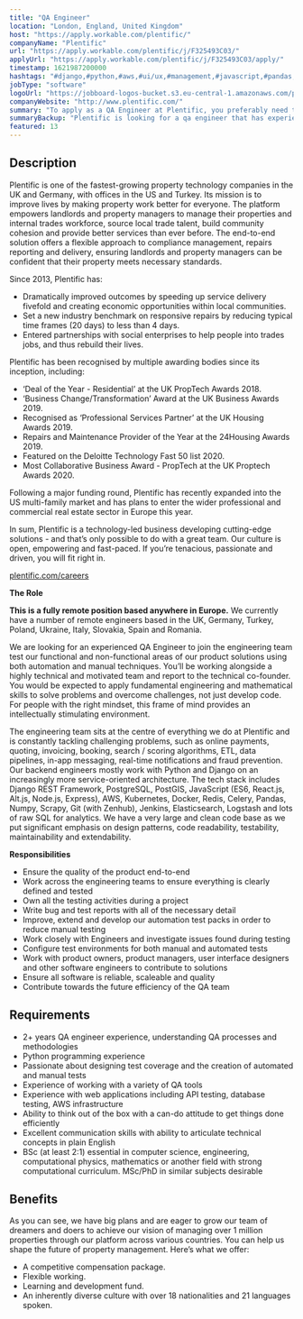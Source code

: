 ```yaml
---
title: "QA Engineer"
location: "London, England, United Kingdom"
host: "https://apply.workable.com/plentific/"
companyName: "Plentific"
url: "https://apply.workable.com/plentific/j/F325493C03/"
applyUrl: "https://apply.workable.com/plentific/j/F325493C03/apply/"
timestamp: 1621987200000
hashtags: "#django,#python,#aws,#ui/ux,#management,#javascript,#pandas,#kubernetes,#docker,#git"
jobType: "software"
logoUrl: "https://jobboard-logos-bucket.s3.eu-central-1.amazonaws.com/plentific"
companyWebsite: "http://www.plentific.com/"
summary: "To apply as a QA Engineer at Plentific, you preferably need to have experience of working with a variety of QA tools."
summaryBackup: "Plentific is looking for a qa engineer that has experience in: #management, #django, #python."
featured: 13
---
```


## Description

Plentific is one of the fastest-growing property technology companies in the UK and Germany, with offices in the US and Turkey. Its mission is to improve lives by making property work better for everyone. The platform empowers landlords and property managers to manage their properties and internal trades workforce, source local trade talent, build community cohesion and provide better services than ever before. The end-to-end solution offers a flexible approach to compliance management, repairs reporting and delivery, ensuring landlords and property managers can be confident that their property meets necessary standards.

Since 2013, Plentific has:

*   Dramatically improved outcomes by speeding up service delivery fivefold and creating economic opportunities within local communities.
*   Set a new industry benchmark on responsive repairs by reducing typical time frames (20 days) to less than 4 days.
*   Entered partnerships with social enterprises to help people into trades jobs, and thus rebuild their lives.

Plentific has been recognised by multiple awarding bodies since its inception, including:

*   ‘Deal of the Year - Residential’ at the UK PropTech Awards 2018.
*   ‘Business Change/Transformation’ Award at the UK Business Awards 2019.
*   Recognised as ‘Professional Services Partner’ at the UK Housing Awards 2019.
*   Repairs and Maintenance Provider of the Year at the 24Housing Awards 2019.
*   Featured on the Deloitte Technology Fast 50 list 2020.
*   Most Collaborative Business Award - PropTech at the UK Proptech Awards 2020.

Following a major funding round, Plentific has recently expanded into the US multi-family market and has plans to enter the wider professional and commercial real estate sector in Europe this year.

In sum, Plentific is a technology-led business developing cutting-edge solutions - and that’s only possible to do with a great team. Our culture is open, empowering and fast-paced. If you’re tenacious, passionate and driven, you will fit right in.

[plentific.com/careers](http://plentific.com/careers)

**The Role**

**This is a fully remote position based anywhere in Europe.** We currently have a number of remote engineers based in the UK, Germany, Turkey, Poland, Ukraine, Italy, Slovakia, Spain and Romania.

We are looking for an experienced QA Engineer to join the engineering team test our functional and non-functional areas of our product solutions using both automation and manual techniques. You’ll be working alongside a highly technical and motivated team and report to the technical co-founder. You would be expected to apply fundamental engineering and mathematical skills to solve problems and overcome challenges, not just develop code. For people with the right mindset, this frame of mind provides an intellectually stimulating environment.

The engineering team sits at the centre of everything we do at Plentific and is constantly tackling challenging problems, such as online payments, quoting, invoicing, booking, search / scoring algorithms, ETL, data pipelines, in-app messaging, real-time notifications and fraud prevention. Our backend engineers mostly work with Python and Django on an increasingly more service-oriented architecture. The tech stack includes Django REST Framework, PostgreSQL, PostGIS, JavaScript (ES6, React.js, Alt.js, Node.js, Express), AWS, Kubernetes, Docker, Redis, Celery, Pandas, Numpy, Scrapy, Git (with Zenhub), Jenkins, Elasticsearch, Logstash and lots of raw SQL for analytics. We have a very large and clean code base as we put significant emphasis on design patterns, code readability, testability, maintainability and extendability.

**Responsibilities**

*   Ensure the quality of the product end-to-end
*   Work across the engineering teams to ensure everything is clearly defined and tested
*   Own all the testing activities during a project
*   Write bug and test reports with all of the necessary detail
*   Improve, extend and develop our automation test packs in order to reduce manual testing
*   Work closely with Engineers and investigate issues found during testing
*   Configure test environments for both manual and automated tests
*   Work with product owners, product managers, user interface designers and other software engineers to contribute to solutions
*   Ensure all software is reliable, scaleable and quality
*   Contribute towards the future efficiency of the QA team

## Requirements

*   2+ years QA engineer experience, understanding QA processes and methodologies
*   Python programming experience
*   Passionate about designing test coverage and the creation of automated and manual tests
*   Experience of working with a variety of QA tools
*   Experience with web applications including API testing, database testing, AWS infrastructure
*   Ability to think out of the box with a can-do attitude to get things done efficiently
*   Excellent communication skills with ability to articulate technical concepts in plain English
*   BSc (at least 2:1) essential in computer science, engineering, computational physics, mathematics or another field with strong computational curriculum. MSc/PhD in similar subjects desirable

## Benefits

As you can see, we have big plans and are eager to grow our team of dreamers and doers to achieve our vision of managing over 1 million properties through our platform across various countries. You can help us shape the future of property management. Here’s what we offer:

*   A competitive compensation package.
*   Flexible working.
*   Learning and development fund.
*   An inherently diverse culture with over 18 nationalities and 21 languages spoken.
